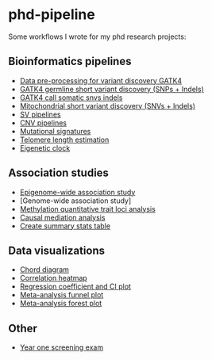 # phd-pipeline

Some workflows I wrote for my phd research projects:

## Bioinformatics pipelines

- [Data pre-processing for variant discovery GATK4](./gatk_data_preprocessing/README.md)
- [GATK4 germline short variant discovery (SNPs + Indels)](./gatk_germline_snp_indel/README.md)
- [GATK4 call somatic snvs indels](./gatk_somatic_snv_indel/README.md)
- [Mitochondrial short variant discovery (SNVs + Indels)](./gatk_mitochondria_snp_indel/README.md)
- [SV pipelines](./sv/README.md)
- [CNV pipelines](./cnv/README.md)
- [Mutational signatures](./mutational_signatures/README.md)
- [Telomere length estimation](./telomere_length/README.md)
- [Eigenetic clock](./epigenetic_clock/README.md)

## Association studies

- [Epigenome-wide association study](./ewas/README.md)
- [Genome-wide association study]
- [Methylation quantitative trait loci analysis](./mqtl/README.md)
- [Causal mediation analysis](./mediation_analysis/README.md)
- [Create summary stats table](./tableone/README.md)

## Data visualizations

- [Chord diagram](./data_visualization/chord_diagram/README.md)
- [Correlation heatmap](./data_visualization/heatmap/README.md)
- [Regression coefficient and CI plot](./data_visualization/regression_coefficient_ci/README.md)
- [Meta-analysis funnel plot](./data_visualization/meta_analysis_funnel_plot/README.md)
- [Meta-analysis forest plot](./data_visualization/meta_analysis_forest_plot/README.md)

## Other

- [Year one screening exam](./year_one_screening_exam/README.md)
